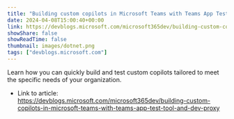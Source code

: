```yaml
---
title: "Building custom copilots in Microsoft Teams with Teams App Test Tool and Dev Proxy"
date: 2024-04-08T15:00:40+00:00
link: https://devblogs.microsoft.com/microsoft365dev/building-custom-copilots-in-microsoft-teams-with-teams-app-test-tool-and-dev-proxy
showShare: false
showReadTime: false
thumbnail: images/dotnet.png
tags: ["devblogs.microsoft.com"]
---
```

Learn how you can quickly build and test custom copilots tailored to meet the specific needs of your organization.

- Link to article: https://devblogs.microsoft.com/microsoft365dev/building-custom-copilots-in-microsoft-teams-with-teams-app-test-tool-and-dev-proxy